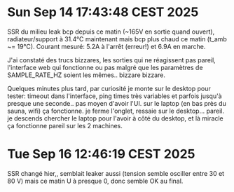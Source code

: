 # Sun Sep 14 17:43:48 CEST 2025

SSR du milieu leak bcp depuis ce matin (~165V en sortie quand ouvert), radiateur/support à 31.4°C maintenant mais bcp plus chaud ce matin (t_amb ~= 19°C). Courant mesuré: 5.2A à l'arrêt (erreur!) et 6.9A en marche.

J'ai constaté des trucs bizzares, les sorties qui ne réagissent pas pareil, l'interface web qui fonctionne ou pas malgré que les paramètres de SAMPLE_RATE_HZ soient les mêmes.. bizzare bizzare. 

Quelques minutes plus tard, par curiosité je monte sur le desktop pour tester: timeout dans l'interface, ping times très variables et parfois jusqu'à presque une seconde.. pas moyen d'avoir l'UI. sur le laptop (en bas près du sauna, wifi) ça fonctionne. je ferme l'onglet, ressaie sur le desktop... pareil. je descends chercher le laptop pour l'avoir à côté du desktop, et là miracle ça fonctionne pareil sur les 2 machines.

# Tue Sep 16 12:46:19 CEST 2025

SSR changé hier,, semblait leaker aussi (tension semble osciller entre 30 et 80 V) mais ce matin U à presque 0, donc semble OK au final.
